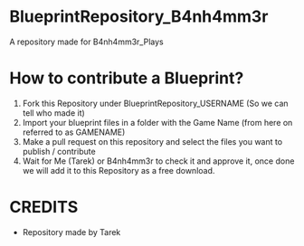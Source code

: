# BlueprintRepository_B4nh4mm3r
A repository made for B4nh4mm3r_Plays


# How to contribute a Blueprint?
1. Fork this Repository under BlueprintRepository_USERNAME (So we can tell who made it)
2. Import your blueprint files in a folder with the Game Name (from here on referred to as GAMENAME)
3. Make a pull request on this repository and select the files you want to publish / contribute
4. Wait for Me (Tarek) or B4nh4mm3r to check it and approve it, once done we will add it to this Repository as a free download.


# CREDITS
- Repository made by Tarek
